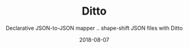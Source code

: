 ---
type: 'project'
title: 'Ditto'
tags: ['opendata', 'semantic-web', 'data-quality']
summary: 'When dealing with data integration problems, the need to translate JSON from external formats to adhere to an internal representation becomes a vital task. Ditto was created to solve the issue of unifying external data representation.'
subtitle: 'Declarative JSON-to-JSON mapper .. shape-shift JSON files with Ditto'
layout: ProjectLayout
github: 'https://github.com/BeameryHQ/json-ditto'
featured: 'false'
date: '2018-08-07'
category: 'projects'
---